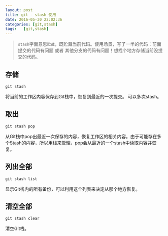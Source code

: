 ```yaml
---
layout: post
title: git - stash 使用
date: 2016-05-30 22:02:36
categories: [git,stash]
tags:	[git,stash]
---
```


>`stash`字面意思`贮藏`，既贮藏当前代码。使用场景，写了一半的代码：前面提交的代码有问题 或者 其他分支的代码有问题！想找个地方存储当前没提交的代码。

<!--more-->

存储
--

```shell
git stash
```
将当前的工作区内容保存到Git栈中，恢复到最近的一次提交。
可以多次stash。

取出
--
```shell
git stash pop
```
从Git栈中pop出最近一次保存的内容，恢复工作区的相关内容。由于可能存在多个Stash的内容，所以用栈来管理，pop会从最近的一个stash中读取内容并恢复。

列出全部
--
```
git stash list
```
显示Git栈内的所有备份，可以利用这个列表来决定从那个地方恢复。

清空全部
--
```
git stash clear
```
清空Git栈。